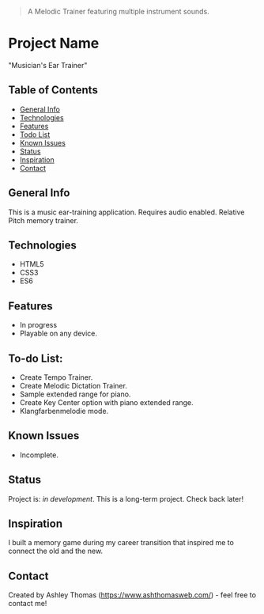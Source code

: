 > A Melodic Trainer featuring multiple instrument sounds.

# Project Name
"Musician's Ear Trainer"

## Table of Contents
* [General Info](#general-info)
* [Technologies](#technologies)
* [Features](#features)
* [Todo List](#todo-list)
* [Known Issues](#known-issues)
* [Status](#status)
* [Inspiration](#inspiration)
* [Contact](#contact)

## General Info
This is a music ear-training application. Requires audio enabled. Relative Pitch memory trainer.

## Technologies
* HTML5
* CSS3
* ES6

## Features
* In progress
* Playable on any device.

## To-do List:
* Create Tempo Trainer.
* Create Melodic Dictation Trainer.
* Sample extended range for piano.
* Create Key Center option with piano extended range.
* Klangfarbenmelodie mode.

## Known Issues
* Incomplete. 

## Status
Project is: _in development_. This is a long-term project. Check back later!

## Inspiration
I built a memory game during my career transition that inspired me to connect the old and the new.

## Contact
Created by Ashley Thomas (https://www.ashthomasweb.com/) - feel free to contact me!